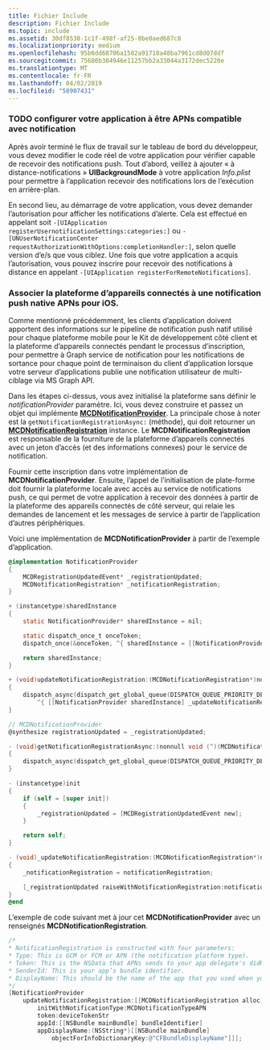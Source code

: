 ```yaml
---
title: Fichier Include
description: Fichier Include
ms.topic: include
ms.assetid: 30df8538-1c1f-498f-af25-0be0aed687c8
ms.localizationpriority: medium
ms.openlocfilehash: 95b6dd68706a1582a91718a48ba7961cd8d07ddf
ms.sourcegitcommit: 75680b384946e11257bb2a33044a3172dec5220e
ms.translationtype: MT
ms.contentlocale: fr-FR
ms.lasthandoff: 04/02/2019
ms.locfileid: "58907431"
---
```

### <a name="todo-configure-your-app-to-be-apns-notification-compatible"></a>TODO configurer votre application à être APNs compatible avec notification

Après avoir terminé le flux de travail sur le tableau de bord du développeur, vous devez modifier le code réel de votre application pour vérifier capable de recevoir des notifications push. Tout d’abord, veillez à ajouter « à distance-notifications » **UIBackgroundMode** à votre application _Info.plist_ pour permettre à l’application recevoir des notifications lors de l’exécution en arrière-plan. 

En second lieu, au démarrage de votre application, vous devez demander l’autorisation pour afficher les notifications d’alerte. Cela est effectué en appelant soit `-[UIApplication registerUsernotificationSettings:categories:]` ou `-[UNUserNotificationCenter requestAuthorizationWithOptions:completionHandler:]`, selon quelle version d’e/s que vous ciblez. Une fois que votre application a acquis l’autorisation, vous pouvez inscrire pour recevoir des notifications à distance en appelant `-[UIApplication registerForRemoteNotifications]`. 

### <a name="associate-the-connected-devices-platform-with-apns-native-push-notification-for-ios"></a>Associer la plateforme d’appareils connectés à une notification push native APNs pour iOS. 
Comme mentionné précédemment, les clients d’application doivent apportent des informations sur le pipeline de notification push natif utilisé pour chaque plateforme mobile pour le Kit de développement côté client et la plateforme d’appareils connectés pendant le processus d’inscription, pour permettre à Graph service de notification pour les notifications de sortance pour chaque point de terminaison du client d’application lorsque votre serveur d’applications publie une notification utilisateur de multi-ciblage via MS Graph API.

Dans les étapes ci-dessus, vous avez initialisé la plateforme sans définir le *notificationProvider* paramètre. Ici, vous devez construire et passez un objet qui implémente  **[MCDNotificationProvider](../../objectivec-api/core/MCDNotificationProvider.md)**. La principale chose à noter est la `getNotificationRegistrationAsync:` (méthode), qui doit retourner un **[MCDNotificationRegistration](../../objectivec-api/core/MCDNotificationRegistration.md)** instance. Le **MCDNotificationRegistration** est responsable de la fourniture de la plateforme d’appareils connectés avec un jeton d’accès (et des informations connexes) pour le service de notification.

Fournir cette inscription dans votre implémentation de **MCDNotificationProvider**. Ensuite, l’appel de l’initialisation de plate-forme doit fournir la plateforme locale avec accès au service de notifications push, ce qui permet de votre application à recevoir des données à partir de la plateforme des appareils connectés de côté serveur, qui relaie les demandes de lancement et les messages de service à partir de l’application d’autres périphériques. 

Voici une implémentation de **MCDNotificationProvider** à partir de l’exemple d’application.

```ObjectiveC
@implementation NotificationProvider
{
    MCDRegistrationUpdatedEvent* _registrationUpdated;
    MCDNotificationRegistration* _notificationRegistration;
}

+ (instancetype)sharedInstance
{
    static NotificationProvider* sharedInstance = nil;

    static dispatch_once_t onceToken;
    dispatch_once(&onceToken, ^{ sharedInstance = [[NotificationProvider alloc] init]; });

    return sharedInstance;
}

+ (void)updateNotificationRegistration:(MCDNotificationRegistration*)notificationRegistration
{
    dispatch_async(dispatch_get_global_queue(DISPATCH_QUEUE_PRIORITY_DEFAULT, 0),
        ^{ [[NotificationProvider sharedInstance] _updateNotificationRegistration:notificationRegistration]; });
}

// MCDNotificationProvider
@synthesize registrationUpdated = _registrationUpdated;

- (void)getNotificationRegistrationAsync:(nonnull void (^)(MCDNotificationRegistration* _Nullable, NSError* _Nullable))completionBlock
{
    dispatch_async(dispatch_get_global_queue(DISPATCH_QUEUE_PRIORITY_DEFAULT, 0), ^{ completionBlock(_notificationRegistration, nil); });
}

- (instancetype)init
{
    if (self = [super init])
    {
        _registrationUpdated = [MCDRegistrationUpdatedEvent new];
    }

    return self;
}

- (void)_updateNotificationRegistration:(MCDNotificationRegistration*)notificationRegistration
{
    _notificationRegistration = notificationRegistration;

    [_registrationUpdated raiseWithNotificationRegistration:notificationRegistration];
}
@end
```

L’exemple de code suivant met à jour cet **MCDNotificationProvider** avec un renseignés **MCDNotificationRegistration**.

```ObjectiveC
/*
* NotificationRegistration is constructed with four parameters:
* Type: This is GCM or FCM or APN (the notification platform type).
* Token: This is the NSData that APNs sends to your app delegate's didRegisterForRemoteNotificationsWithDeviceToken: method. You must convert the NSData into a string by hex-encoding it.
* SenderId: This is your app’s bundle identifier. 
* DisplayName: This should be the name of the app that you used when you registered it on the Microsoft dev portal. 
*/
[NotificationProvider
    updateNotificationRegistration:[[MCDNotificationRegistration alloc]
        initWithNotificationType:MCDNotificationTypeAPN
        token:deviceTokenStr
        appId:[[NSBundle mainBundle] bundleIdentifier]
        appDisplayName:(NSString*)[[NSBundle mainBundle]
            objectForInfoDictionaryKey:@"CFBundleDisplayName"]]];
```
